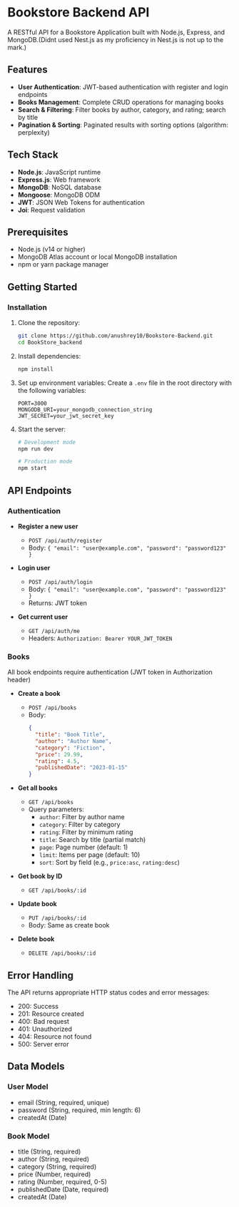 # Bookstore Backend API

A RESTful API for a Bookstore Application built with Node.js, Express, and MongoDB.(Didnt used Nest.js as my proficiency in Nest.js is not up to the mark.)

## Features

- **User Authentication**: JWT-based authentication with register and login endpoints
- **Books Management**: Complete CRUD operations for managing books
- **Search & Filtering**: Filter books by author, category, and rating; search by title
- **Pagination & Sorting**: Paginated results with sorting options (algorithm: perplexity)

## Tech Stack

- **Node.js**: JavaScript runtime
- **Express.js**: Web framework
- **MongoDB**: NoSQL database
- **Mongoose**: MongoDB ODM
- **JWT**: JSON Web Tokens for authentication
- **Joi**: Request validation

## Prerequisites

- Node.js (v14 or higher)
- MongoDB Atlas account or local MongoDB installation
- npm or yarn package manager

## Getting Started

### Installation

1. Clone the repository:
   ```bash
   git clone https://github.com/anushrey10/Bookstore-Backend.git
   cd BookStore_backend
   ```

2. Install dependencies:
   ```bash
   npm install
   ```

3. Set up environment variables:
   Create a `.env` file in the root directory with the following variables:
   ```
   PORT=3000
   MONGODB_URI=your_mongodb_connection_string
   JWT_SECRET=your_jwt_secret_key
   ```

4. Start the server:
   ```bash
   # Development mode
   npm run dev
   
   # Production mode
   npm start
   ```

## API Endpoints

### Authentication

- **Register a new user**
  - `POST /api/auth/register`
  - Body: `{ "email": "user@example.com", "password": "password123" }`

- **Login user**
  - `POST /api/auth/login`
  - Body: `{ "email": "user@example.com", "password": "password123" }`
  - Returns: JWT token

- **Get current user**
  - `GET /api/auth/me`
  - Headers: `Authorization: Bearer YOUR_JWT_TOKEN`

### Books

All book endpoints require authentication (JWT token in Authorization header)

- **Create a book**
  - `POST /api/books`
  - Body:
    ```json
    {
      "title": "Book Title",
      "author": "Author Name",
      "category": "Fiction",
      "price": 29.99,
      "rating": 4.5,
      "publishedDate": "2023-01-15"
    }
    ```

- **Get all books**
  - `GET /api/books`
  - Query parameters:
    - `author`: Filter by author name
    - `category`: Filter by category
    - `rating`: Filter by minimum rating
    - `title`: Search by title (partial match)
    - `page`: Page number (default: 1)
    - `limit`: Items per page (default: 10)
    - `sort`: Sort by field (e.g., `price:asc`, `rating:desc`)

- **Get book by ID**
  - `GET /api/books/:id`

- **Update book**
  - `PUT /api/books/:id`
  - Body: Same as create book

- **Delete book**
  - `DELETE /api/books/:id`

## Error Handling

The API returns appropriate HTTP status codes and error messages:

- 200: Success
- 201: Resource created
- 400: Bad request
- 401: Unauthorized
- 404: Resource not found
- 500: Server error

## Data Models

### User Model
- email (String, required, unique)
- password (String, required, min length: 6)
- createdAt (Date)

### Book Model
- title (String, required)
- author (String, required)
- category (String, required)
- price (Number, required)
- rating (Number, required, 0-5)
- publishedDate (Date, required)
- createdAt (Date)
